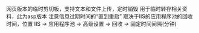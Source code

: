 网页版本的临时剪切板，支持文本和文件上传，定时销毁
用于临时转存相关资料，此为asp版本
注意信息过期时间的“直到重启” 取决于IIS的应用程序池的回收时间，位置 IIS -> 应用程序池 -> 高级设置  -> 回收  ->  固定时间间隔(分钟)